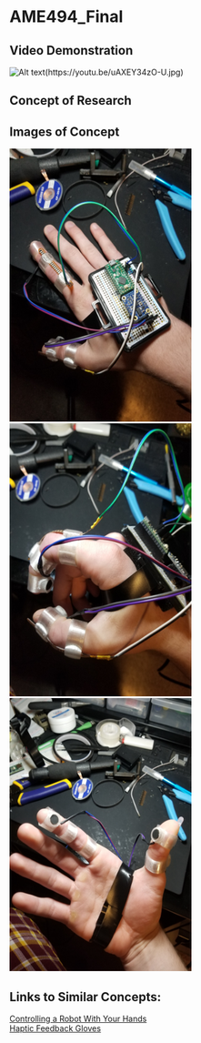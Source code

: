 # AME494_Final  

## Video Demonstration  
![Alt text(https://youtu.be/uAXEY34zO-U.jpg)](https://youtu.be/uAXEY34zO-U)

## Concept of Research  

## Images of Concept  
<img src="https://github.com/jjliska/AME494_Final/blob/main/Media/20210425_111855.jpg" width="320" height="480">
<img src="https://github.com/jjliska/AME494_Final/blob/main/Media/20210425_111903.jpg" width="320" height="480">
<img src="https://github.com/jjliska/AME494_Final/blob/main/Media/20210425_111917.jpg" width="320" height="480">

## Links to Similar Concepts:  
[Controlling a Robot With Your Hands](https://www.youtube.com/watch?v=uEd2B7fS8Eg)  
[Haptic Feedback Gloves](https://www.youtube.com/watch?v=nmP8iGaPbeI)  
